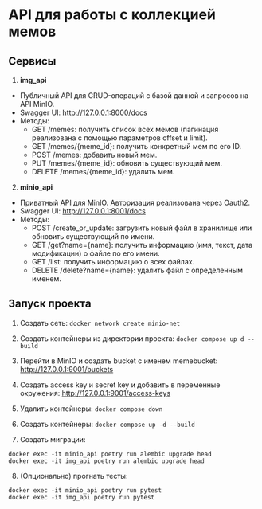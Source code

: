 # API для работы с коллекцией мемов

## Сервисы

1. **img_api**
- Публичный API для CRUD-операций с базой данной и запросов на API MinIO.
- Swagger UI: http://127.0.0.1:8000/docs
- Методы:
  - GET /memes: получить список всех мемов (пагинация реализована с помощью параметров offset и limit).
  - GET /memes/{meme_id}: получить конкретный мем по его ID.
  - POST /memes: добавить новый мем.
  - PUT /memes/{meme_id}: обновить существующий мем.
  - DELETE /memes/{meme_id}: удалить мем.

2. **minio_api**
- Приватный API для MinIO. Авторизация реализована через Oauth2.
- Swagger UI: http://127.0.0.1:8001/docs
- Методы:
  - POST /create_or_update: загрузить новый файл в хранилище или обновить существующий по имени.
  - GET /get?name={name}: получить информацию (имя, текст, дата модификации) о файле по его имени.
  - GET /list: получить информацию о всех файлах.
  - DELETE /delete?name={name}: удалить файл с определенным именем.

## Запуск проекта

1. Создать сеть: ```docker network create minio-net```

2. Создать контейнеры из директории проекта: ```docker compose up d --build```

3. Перейти в MinIO и создать bucket с именем memebucket: http://127.0.0.1:9001/buckets

4. Создать access key и secret key и добавить в переменные окружения: http://127.0.0.1:9001/access-keys

5. Удалить контейнеры: ```docker compose down```

6. Создать контейнеры: ```docker compose up -d --build```

7. Создать миграции:
```
docker exec -it minio_api poetry run alembic upgrade head
docker exec -it img_api poetry run alembic upgrade head
```

8. (Опционально) прогнать тесты:
```
docker exec -it minio_api poetry run pytest
docker exec -it img_api poetry run pytest
```